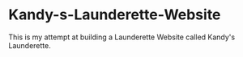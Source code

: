 # Kandy-s-Launderette-Website

This is my attempt at building a Launderette Website called Kandy's Launderette.
